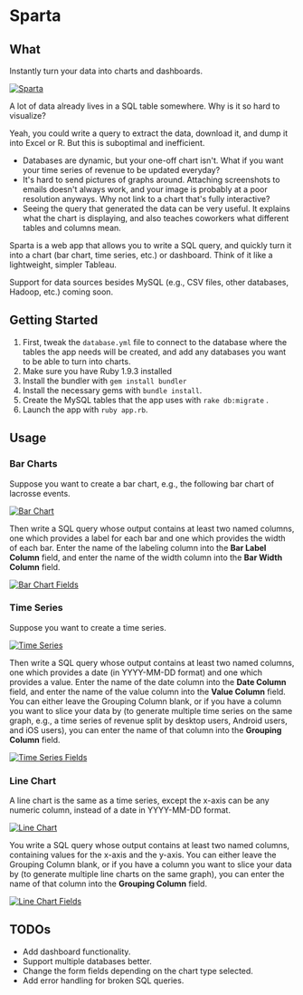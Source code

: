 # Sparta

## What

Instantly turn your data into charts and dashboards.

[![Sparta](https://i.imgur.com/amPcsll.png)](https://i.imgur.com/amPcsll.png)

A lot of data already lives in a SQL table somewhere. Why is it so hard to visualize?

Yeah, you could write a query to extract the data, download it, and dump it into Excel or R. But this is suboptimal and inefficient.

- Databases are dynamic, but your one-off chart isn't. What if you want your time series of revenue to be updated everyday?
- It's hard to send pictures of graphs around. Attaching screenshots to emails doesn't always work, and your image is probably at a poor resolution anyways. Why not link to a chart that's fully interactive?
- Seeing the query that generated the data can be very useful. It explains what the chart is displaying, and also teaches coworkers what different tables and columns mean.

Sparta is a web app that allows you to write a SQL query, and quickly turn it into a chart (bar chart, time series, etc.) or dashboard. Think of it like a lightweight, simpler Tableau.

Support for data sources besides MySQL (e.g., CSV files, other databases, Hadoop, etc.) coming soon.

## Getting Started

1. First, tweak the `database.yml` file to connect to the database where the tables the app needs will be created, and add any databases you want to be able to turn into charts.
2. Make sure you have Ruby 1.9.3 installed
3. Install the bundler with `gem install bundler`
4. Install the necessary gems with `bundle install`.
5. Create the MySQL tables that the app uses with `rake db:migrate` .
6. Launch the app with `ruby app.rb`.

## Usage

### Bar Charts

Suppose you want to create a bar chart, e.g., the following bar chart of lacrosse events.

[![Bar Chart](https://i.imgur.com/TGYPoZK.png)](https://i.imgur.com/TGYPoZK.png)

Then write a SQL query whose output contains at least two named columns, one which provides a label for each bar and one which provides the width of each bar. Enter the name of the labeling column into the **Bar Label Column** field, and enter the name of the width column into the **Bar Width Column** field.

[![Bar Chart Fields](https://i.imgur.com/L0ze8is.png)](https://i.imgur.com/L0ze8is.png)

### Time Series

Suppose you want to create a time series.

[![Time Series](https://i.imgur.com/WyFFruA.png)](https://i.imgur.com/WyFFruA.png)

Then write a SQL query whose output contains at least two named columns, one which provides a date (in YYYY-MM-DD format) and one which provides a value. Enter the name of the date column into the **Date Column** field, and enter the name of the value column into the **Value Column** field. You can either leave the Grouping Column blank, or if you have a column you want to slice your data by (to generate multiple time series on the same graph, e.g., a time series of revenue split by desktop users, Android users, and iOS users), you can enter the name of that column into the **Grouping Column** field.

[![Time Series Fields](https://i.imgur.com/6eJH6Y5.png)](https://i.imgur.com/6eJH6Y5.png)

### Line Chart

A line chart is the same as a time series, except the x-axis can be any numeric column, instead of a date in YYYY-MM-DD format.

[![Line Chart](https://i.imgur.com/dRJzO3A.png)](https://i.imgur.com/dRJzO3A.png)

You write a SQL query whose output contains at least two named columns, containing values for the x-axis and the y-axis. You can either leave the Grouping Column blank, or if you have a column you want to slice your data by (to generate multiple line charts on the same graph), you can enter the name of that column into the **Grouping Column** field.

[![Line Chart Fields](https://i.imgur.com/Ivd9lhy.png)](https://i.imgur.com/Ivd9lhy.png)

## TODOs

* Add dashboard functionality.
* Support multiple databases better.
* Change the form fields depending on the chart type selected.
* Add error handling for broken SQL queries.
